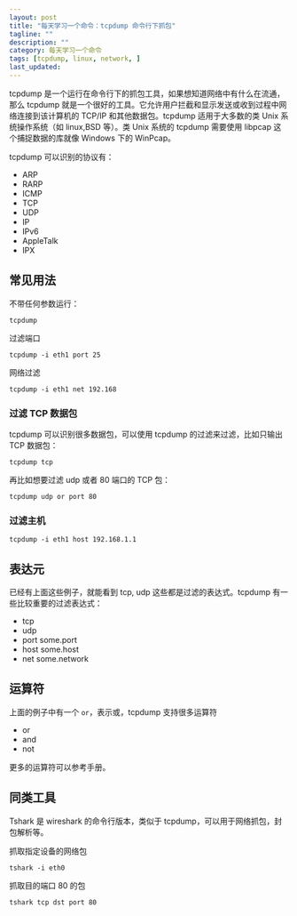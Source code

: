 ```yaml
---
layout: post
title: "每天学习一个命令：tcpdump 命令行下抓包"
tagline: ""
description: ""
category: 每天学习一个命令
tags: [tcpdump, linux, network, ]
last_updated:
---
```


tcpdump 是一个运行在命令行下的抓包工具，如果想知道网络中有什么在流通，那么 tcpdump 就是一个很好的工具。它允许用户拦截和显示发送或收到过程中网络连接到该计算机的 TCP/IP 和其他数据包。tcpdump 适用于大多数的类 Unix 系统操作系统（如 linux,BSD 等）。类 Unix 系统的 tcpdump 需要使用 libpcap 这个捕捉数据的库就像 Windows 下的 WinPcap。

tcpdump 可以识别的协议有：

- ARP
- RARP
- ICMP
- TCP
- UDP
- IP
- IPv6
- AppleTalk
- IPX

## 常见用法
不带任何参数运行：

	tcpdump


过滤端口

    tcpdump -i eth1 port 25

网络过滤

    tcpdump -i eth1 net 192.168

### 过滤 TCP 数据包
tcpdump 可以识别很多数据包，可以使用 tcpdump 的过滤来过滤，比如只输出 TCP 数据包：

	tcpdump tcp

再比如想要过滤 udp 或者 80 端口的 TCP 包：

	tcpdump udp or port 80

### 过滤主机

    tcpdump -i eth1 host 192.168.1.1

## 表达元
已经有上面这些例子，就能看到 tcp, udp 这些都是过滤的表达式。tcpdump 有一些比较重要的过滤表达式：

- tcp
- udp
- port some.port
- host some.host
- net some.network

## 运算符
上面的例子中有一个 `or`，表示或，tcpdump 支持很多运算符

- or
- and
- not

更多的运算符可以参考手册。

## 同类工具

Tshark 是 wireshark 的命令行版本，类似于 tcpdump，可以用于网络抓包，封包解析等。

抓取指定设备的网络包

    tshark -i eth0

抓取目的端口 80 的包

    tshark tcp dst port 80

